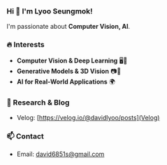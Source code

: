 ### Hi 👋 I'm Lyoo Seungmok!
I'm passionate about **Computer Vision, AI**.

### 🔥 Interests
- **Computer Vision & Deep Learning** 🖥️📡
- **Generative Models & 3D Vision** 📷🔄
- **AI for Real-World Applications** 🌍

### 📜 Research & Blog
- Velog: [https://velog.io/@davidlyoo/posts](Velog)

### 📫 Contact
- Email: david6851s@gmail.com

